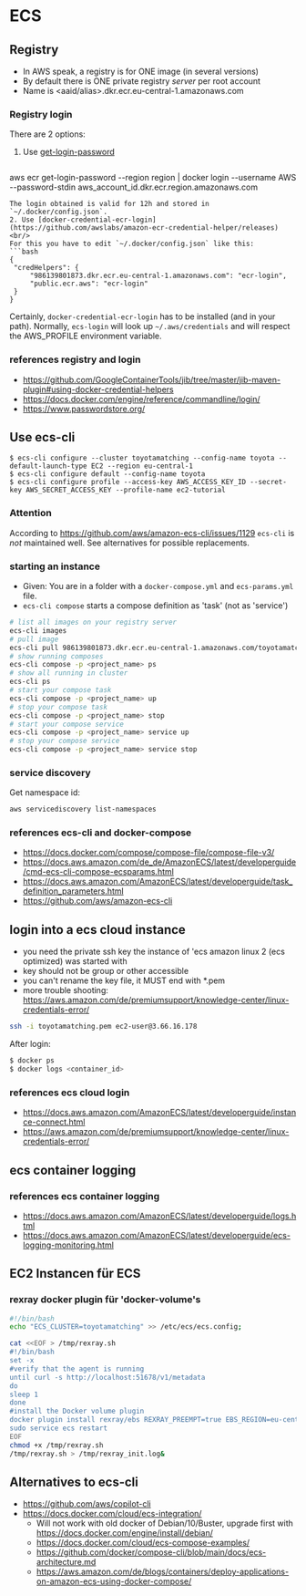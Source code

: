# ECS

## Registry

* In AWS speak, a registry is for ONE image (in several versions)
* By default there is ONE private registry _server_ per root account
* Name is \<aaid/alias\>.dkr.ecr.eu-central-1.amazonaws.com

### Registry login

There are 2 options:
1. Use [get-login-password](https://docs.aws.amazon.com/AmazonECR/latest/userguide/registry_auth.html)
   ```bash
aws ecr get-login-password --region region | docker login --username AWS --password-stdin aws_account_id.dkr.ecr.region.amazonaws.com
   ```
   The login obtained is valid for 12h and stored in `~/.docker/config.json`.
2. Use [docker-credential-ecr-login](https://github.com/awslabs/amazon-ecr-credential-helper/releases) <br/>
   For this you have to edit `~/.docker/config.json` like this:
   ```bash
{
	"credHelpers": {
		"986139801873.dkr.ecr.eu-central-1.amazonaws.com": "ecr-login",
		"public.ecr.aws": "ecr-login"
	}
}
   ```
   Certainly, `docker-credential-ecr-login` has to be installed (and in your path).
   Normally, `ecs-login` will look up `~/.aws/credentials` and will respect the
   AWS_PROFILE environment variable.
   
### references registry and login

* https://github.com/GoogleContainerTools/jib/tree/master/jib-maven-plugin#using-docker-credential-helpers
* https://docs.docker.com/engine/reference/commandline/login/
* https://www.passwordstore.org/

## Use ecs-cli

```
$ ecs-cli configure --cluster toyotamatching --config-name toyota --default-launch-type EC2 --region eu-central-1
$ ecs-cli configure default --config-name toyota
$ ecs-cli configure profile --access-key AWS_ACCESS_KEY_ID --secret-key AWS_SECRET_ACCESS_KEY --profile-name ec2-tutorial
```

### Attention

According to https://github.com/aws/amazon-ecs-cli/issues/1129 `ecs-cli` is
_not_ maintained well. See alternatives for possible replacements.

### starting an instance

* Given: You are in a folder with a `docker-compose.yml` and `ecs-params.yml` file.
* `ecs-cli compose` starts a compose definition as 'task' (not as 'service')

```bash
# list all images on your registry server
ecs-cli images
# pull image
ecs-cli pull 986139801873.dkr.ecr.eu-central-1.amazonaws.com/toyotamatching
# show running composes
ecs-cli compose -p <project_name> ps
# show all running in cluster
ecs-cli ps
# start your compose task
ecs-cli compose -p <project_name> up
# stop your compose task
ecs-cli compose -p <project_name> stop
# start your compose service
ecs-cli compose -p <project_name> service up
# stop your compose service
ecs-cli compose -p <project_name> service stop
```

### service discovery

Get namespace id:

```bash
aws servicediscovery list-namespaces
```

### references ecs-cli and docker-compose

* https://docs.docker.com/compose/compose-file/compose-file-v3/
* https://docs.aws.amazon.com/de_de/AmazonECS/latest/developerguide/cmd-ecs-cli-compose-ecsparams.html
* https://docs.aws.amazon.com/AmazonECS/latest/developerguide/task_definition_parameters.html
* https://github.com/aws/amazon-ecs-cli


## login into a ecs cloud instance

* you need the private ssh key the instance of 'ecs amazon linux 2 (ecs optimized) was started with
* key should not be group or other accessible
* you can't rename the key file, it MUST end with *.pem
* more trouble shooting: https://aws.amazon.com/de/premiumsupport/knowledge-center/linux-credentials-error/

```bash
ssh -i toyotamatching.pem ec2-user@3.66.16.178
```

After login:
```bash
$ docker ps
$ docker logs <container_id>
```

### references ecs cloud login

* https://docs.aws.amazon.com/AmazonECS/latest/developerguide/instance-connect.html
* https://aws.amazon.com/de/premiumsupport/knowledge-center/linux-credentials-error/

## ecs container logging

### references ecs container logging

* https://docs.aws.amazon.com/AmazonECS/latest/developerguide/logs.html
* https://docs.aws.amazon.com/AmazonECS/latest/developerguide/ecs-logging-monitoring.html

## EC2 Instancen für ECS

### rexray docker plugin für 'docker-volume's

```bash
#!/bin/bash
echo "ECS_CLUSTER=toyotamatching" >> /etc/ecs/ecs.config;

cat <<EOF > /tmp/rexray.sh
#!/bin/bash
set -x
#verify that the agent is running
until curl -s http://localhost:51678/v1/metadata
do
sleep 1
done
#install the Docker volume plugin
docker plugin install rexray/ebs REXRAY_PREEMPT=true EBS_REGION=eu-central-1 --grant-all-permissions
sudo service ecs restart
EOF
chmod +x /tmp/rexray.sh
/tmp/rexray.sh > /tmp/rexray_init.log&
```

## Alternatives to ecs-cli

* https://github.com/aws/copilot-cli
* https://docs.docker.com/cloud/ecs-integration/
  + Will not work with old docker of Debian/10/Buster, upgrade first with https://docs.docker.com/engine/install/debian/
  + https://docs.docker.com/cloud/ecs-compose-examples/
  + https://github.com/docker/compose-cli/blob/main/docs/ecs-architecture.md
  + https://aws.amazon.com/de/blogs/containers/deploy-applications-on-amazon-ecs-using-docker-compose/
